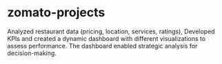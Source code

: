 # zomato-projects
Analyzed restaurant data (pricing, location, services, ratings), Developed KPIs and created a dynamic dashboard with different visualizations to assess performance. The dashboard enabled strategic analysis for decision-making.
